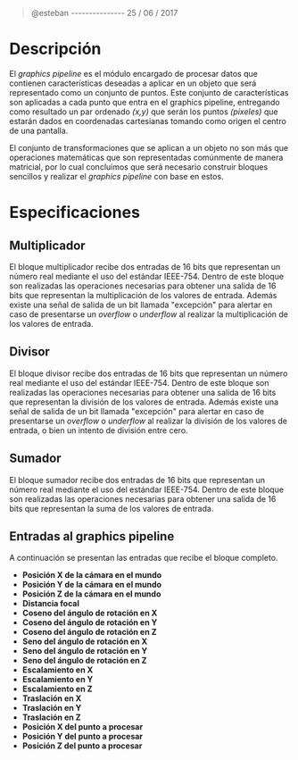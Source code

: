 > @esteban --------------- 25 / 06 / 2017

# Descripción

El _graphics pipeline_ es el módulo encargado de procesar datos que contienen características deseadas a aplicar en un objeto que será representado como un conjunto de puntos. Este conjunto de características son aplicadas a cada punto que entra en el graphics pipeline, entregando como resultado un par ordenado _(x,y)_ que serán los puntos _(pixeles)_ que estarán dados en coordenadas cartesianas tomando como origen el centro de una pantalla.

El conjunto de transformaciones que se aplican a un objeto no son más que operaciones matemáticas que son representadas comúnmente de manera matricial, por lo cual concluimos que será necesario construir bloques sencillos y realizar el _graphics pipeline_ con base en estos.


# Especificaciones 

## Multiplicador

El bloque multiplicador recibe dos entradas de 16 bits que representan un número real mediante el uso del estándar IEEE-754. Dentro de este bloque son realizadas las operaciones necesarias para obtener una salida de 16 bits que representan la multiplicación de los valores de entrada. Además existe una señal de salida de un bit llamada "excepción" para alertar en caso de presentarse un _overflow_ o _underflow_ al realizar la multiplicación de los valores de entrada.

## Divisor

El bloque divisor recibe dos entradas de 16 bits que representan un número real mediante el uso del estándar IEEE-754. Dentro de este bloque son realizadas las operaciones necesarias para obtener una salida de 16 bits que representan la división de los valores de entrada. Además existe una señal de salida de un bit llamada "excepción" para alertar en caso de presentarse un _overflow_ o _underflow_ al realizar la división de los valores de entrada, o bien un intento de división entre cero.

## Sumador

El bloque sumador recibe dos entradas de 16 bits que representan un número real mediante el uso del estándar IEEE-754. Dentro de este bloque son realizadas las operaciones necesarias para obtener una salida de 16 bits que representan la suma de los valores de entrada.

## Entradas al graphics pipeline

A continuación se presentan las entradas que recibe el bloque completo.

- **Posición X de la cámara en el mundo**
- **Posición Y de la cámara en el mundo**
- **Posición Z de la cámara en el mundo**
- **Distancia focal**
- **Coseno del ángulo de rotación en X**
- **Coseno del ángulo de rotación en Y**
- **Coseno del ángulo de rotación en Z**
- **Seno del ángulo de rotación en X**
- **Seno del ángulo de rotación en Y**
- **Seno del ángulo de rotación en Z**
- **Escalamiento en X**
- **Escalamiento en Y**
- **Escalamiento en Z**
- **Traslación en X**
- **Traslación en Y**
- **Traslación en Z**
- **Posición X del punto a procesar**
- **Posición Y del punto a procesar**
- **Posición Z del punto a procesar**
